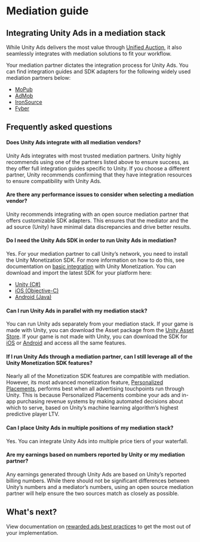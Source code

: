 # Mediation guide
## Integrating Unity Ads in a mediation stack
While Unity Ads delivers the most value through [Unified Auction](https://unity.com/solutions/unity-ads), it also seamlessly integrates with mediation solutions to fit your workflow.

Your mediation partner dictates the integration process for Unity Ads. You can find integration guides and SDK adapters for the following widely used mediation partners below:

* [MoPub](https://developers.mopub.com/docs/mediation/networks/unityads/)
* [AdMob](https://developers.google.com/admob/unity/mediation/unity)
* [IronSource](https://developers.ironsrc.com/ironsource-mobile/unity/unityads-mediation-guide/#step-1)
* [Fyber](https://unity.fyber.com/docs/)

## Frequently asked questions
#### Does Unity Ads integrate with all mediation vendors?
Unity Ads integrates with most trusted mediation partners. Unity highly recommends using one of the partners listed above to ensure success, as they offer full integration guides specific to Unity. If you choose a different partner, Unity recommends confirming that they have integration resources to ensure compatibility with Unity Ads. 

#### Are there any performance issues to consider when selecting a mediation vendor?
Unity recommends integrating with an open source mediation partner that offers customizable SDK adapters. This ensures that the mediator and the ad source (Unity) have minimal data discrepancies and drive better results. 

#### Do I need the Unity Ads SDK in order to run Unity Ads in mediation?
Yes. For your mediation partner to call Unity’s network, you need to install the Unity Monetization SDK. For more information on how to do this, see documentation on [basic integration](MonetizationBasicIntegration.md) with Unity Monetization. You can download and import the latest SDK for your platform here:

* [Unity (C#)](https://assetstore.unity.com/packages/add-ons/services/unity-ads-66123)
* [iOS (Objective-C)](https://github.com/Unity-Technologies/unity-ads-ios/releases)
* [Android (Java)](https://github.com/Unity-Technologies/unity-ads-android/releases)

#### Can I run Unity Ads in parallel with my mediation stack?
You can run Unity ads separately from your mediation stack. If your game is made with Unity, you can download the Asset package from the [Unity Asset Store](https://assetstore.unity.com/packages/add-ons/services/unity-ads-66123). If your game is not made with Unity, you can download the SDK for [iOS](https://github.com/Unity-Technologies/unity-ads-ios/releases) or [Android](https://github.com/Unity-Technologies/unity-ads-android/releases) and access all the same features. 

#### If I run Unity Ads through a mediation partner, can I still leverage all of the Unity Monetization SDK features?
Nearly all of the Monetization SDK features are compatible with mediation. However, its most advanced monetization feature, [Personalized Placements](https://unity.com/solutions/mobile-business/monetize-your-game/personalized-placements), performs best when all advertising touchpoints run through Unity. This is because Personalized Placements combine your ads and in-app purchasing revenue systems by making automated decisions about which to serve, based on Unity’s machine learning algorithm’s highest predictive player LTV.    

#### Can I place Unity Ads in multiple positions of my mediation stack?
Yes. You can integrate Unity Ads into multiple price tiers of your waterfall.

#### Are my earnings based on numbers reported by Unity or my mediation partner?
Any earnings generated through Unity Ads are based on Unity’s reported billing numbers. While there should not be significant differences between Unity’s numbers and a mediator’s numbers, using an open source mediation partner will help ensure the two sources match as closely as possible.

## What's next?
View documentation on [rewarded ads best practices](MonetizationResourcesBestPracticesAds.md) to get the most out of your implementation.